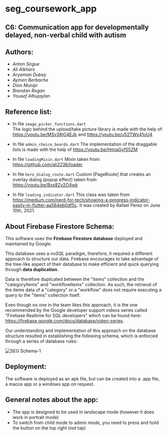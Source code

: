 # seg_coursework_app


## C6: Communication app for developmentally delayed, non-verbal child with autism



## Authors:

- *Anton Sirgue*
- *Ali Alkhars*
- *Aryaman Dubey*
- *Aymen Berbache*
- *Dion Munipi*
- *Brendan Rogan*
- *Yousef Alhujaylan*


## Reference list:

- In file `image_picker_functions.dart`    
    The logic behind the upload/take picture library is made with the help of: https://youtu.be/MSv38jO4EJk and https://youtu.be/u52TWx41oU4

- In file `admin_choice_boards.dart`
    The implementation of the draggable lists is made with the help of https://youtu.be/HmiaGyf55ZM

- In file `loadingMixin.dart`
    Mixin taken from: https://github.com/ali2236/loader

- In file `hero_dialog_route.dart`
    Custom [PageRoute] that creates an overlay dialog (popup effect) taken from: https://youtu.be/Bxs8Zy2O4wk

- In file `loading_indicator.dart`
    This class was taken from https://medium.com/nerd-for-tech/showing-a-progress-indicator-easily-in-flutter-aa564eb0df5c.
    It was created by Rafael Perez on June 10th, 2021.

## About Firebase Firestore Schema:
This software uses the **Firebase Firestore database** deployed and maintained by Google. 

This database uses a *noSQL* paradigm, therefore, it required a different approach to structure our data. Firebase encourages to take advantage of the tree-like aspect of their database to make efficient and quick querying through **data duplication**. 

Data is therefore duplicated between the "items" collection and the "categoryItems" and "workflowItems" collection. As such, the retrieval of the items data of a "category" or a "workflow" does not require executing a query to the "items" collection itself. 

Even though no one in the team likes this approach, it is the one recommended by the Google developer support videos series called "Firebase Realtime for SQL developers" which can be found here: https://firebase.google.com/docs/database/video-series. 

Our understanding and implementation of this approach on the database structure resulted in establishing the following schema, which is enforced through a series of database rules:

![SEG Schema-1](https://user-images.githubusercontent.com/34315087/226924575-46036104-0cc3-40af-976c-b9438c49f04c.jpg)


## Deployment:
The software is deployed as an apk file, but can be created into a .app file, a macos app or a windows app on request.

## General notes about the app:
- The app is designed to be used in landscape mode (however it does work in portrait mode)
- To switch from child mode to admin mode, you need to press and hold the button on the top right (not tap)
